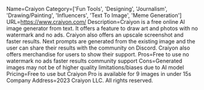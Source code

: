 Name=Craiyon
Category=['Fun Tools', 'Designing', 'Journalism', 'Drawing/Painting', 'Influencers', 'Text To Image', 'Meme Generation']
URL=https://www.craiyon.com/
Description=Craiyon is a free online AI image generator from text. It offers a feature to draw art and photos with no watermark and no ads. Craiyon also offers an upscale screenshot and faster results. Next prompts are generated from the existing image and the user can share their results with the community on Discord. Craiyon also offers merchandise for users to show their support.
Pros=Free to use no watermark no ads faster results community support
Cons=Generated images may not be of higher quality limitations/biases due to AI model
Pricing=Free to use but Craiyon Pro is available for 9 images in under 15s
Company Address=2023 Craiyon LLC. All rights reserved.
